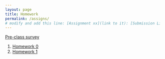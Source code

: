 ```yaml
---
layout: page
title: Homework
permalink: /assigns/
# modify and add this line: [Assignment xx](link to it): [Submission Link](link)
---
```

[Pre-class survey](https://forms.gle/b3AzizwrnXQnoadg8)
1. [Homework 0](/homework/hw0.md)
2. [Homework 1](/homework/hw1.md)
